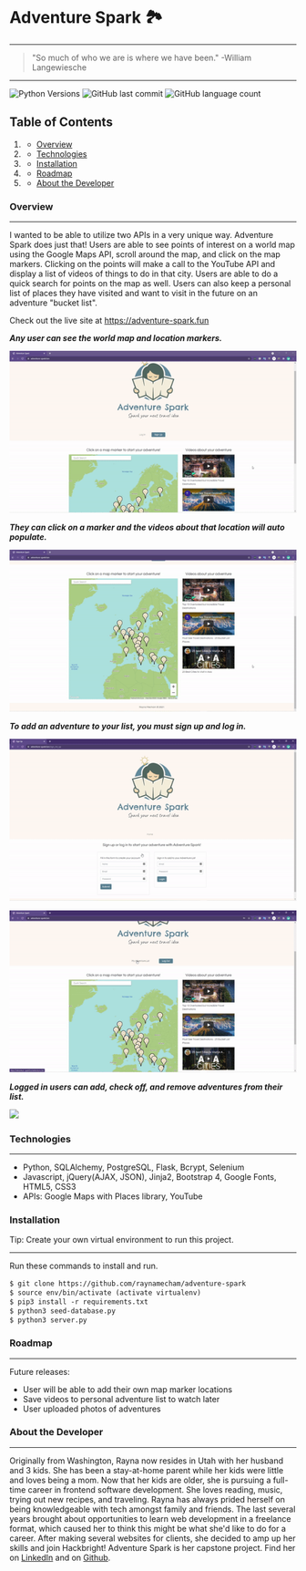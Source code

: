 # Adventure Spark 🏞️

---


>"So much of who we are is where we have been."
-William Langewiesche

***

![Python Versions](https://img.shields.io/pypi/pyversions/yt2mp3.svg)
![GitHub last commit](https://img.shields.io/github/last-commit/raynamecham/adventure-spark)
![GitHub language count](https://img.shields.io/github/languages/count/raynamecham/adventure-spark)

## Table of Contents

1. - [Overview](#overview)
2. - [Technologies](#technologies)
3. - [Installation](#installation)
4. - [Roadmap](#roadmap)
5. - [About the Developer](#about-the-developer)

### Overview

<a name="Overview"></a>
***

I wanted to be able to utilize two APIs in a very unique way. Adventure Spark does just that! Users are able to see points of interest on a world map using the Google Maps API, scroll around the map, and click on the map markers. Clicking on the points will make a call to the YouTube API and display a list of videos of things to do in that city. Users are able to do a quick search for points on the map as well. Users can also keep a personal list of places they have visited and want to visit in the future on an adventure "bucket list".

Check out the live site at https://adventure-spark.fun

***Any user can see the world map and location markers.***

![](/demo/adventurespark1.gif)

***They can click on a marker and the videos about that location will auto populate.***

![](/demo/adventurespark2.gif)

***To add an adventure to your list, you must sign up and log in.***

![](/demo/adventurespark3.gif)

![](/demo/adventurespark4.gif)

***Logged in users can add, check off, and remove adventures from their list.***

![](/demo/adventurespark5.gif)


### Technologies

<a name="Technologies"></a>
***
- Python, SQLAlchemy, PostgreSQL, Flask, Bcrypt, Selenium
- Javascript, jQuery(AJAX, JSON), Jinja2, Bootstrap 4, Google Fonts, HTML5, CSS3
- APIs: Google Maps with Places library, YouTube


### Installation

<a name="installation"></a>
Tip: Create your own virtual environment to run this project.
***
Run these commands to install and run. 
```
$ git clone https://github.com/raynamecham/adventure-spark
$ source env/bin/activate (activate virtualenv)
$ pip3 install -r requirements.txt
$ python3 seed-database.py
$ python3 server.py
```

### Roadmap

<a name="Roadmap"></a>
***

Future releases:
- User will be able to add their own map marker locations
- Save videos to personal adventure list to watch later
- User uploaded photos of adventures

### About the Developer

<a name="about-the-developer"></a>
***

Originally from Washington, Rayna now resides in Utah with her husband and 3 kids. She has been a stay-at-home parent while her kids were little and loves being a mom. Now that her kids are older, she is pursuing a full-time career in frontend software development. She loves reading, music, trying out new recipes, and traveling. Rayna has always prided herself on being knowledgeable with tech amongst family and friends. The last several years brought about opportunities to learn web development in a freelance format, which caused her to think this might be what she'd like to do for a career. After making several websites for clients, she decided to amp up her skills and join Hackbright! Adventure Spark is her capstone project. Find her on [LinkedIn](https://www.linkedin.com/in/rayna-mecham/) and on [Github](https://github.com/raynamecham).
